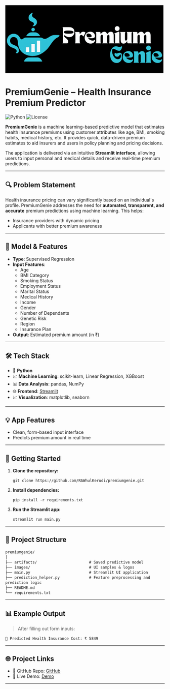 <img src="images/premiumgenie.png" alt="premiumgenie" />

# PremiumGenie – Health Insurance Premium Predictor

![Python](https://img.shields.io/badge/Python-3.8%2B-blue)
![License](https://img.shields.io/badge/License-MIT-green.svg)


**PremiumGenie** is a machine learning-based predictive model that estimates health insurance premiums using customer attributes like age, BMI, smoking habits, medical history, etc. It provides quick, data-driven premium estimates to aid insurers and users in policy planning and pricing decisions.

The application is delivered via an intuitive **Streamlit interface**, allowing users to input personal and medical details and receive real-time premium predictions.

---

## 🔍 Problem Statement

Health insurance pricing can vary significantly based on an individual's profile. PremiumGenie addresses the need for **automated, transparent, and accurate** premium predictions using machine learning. This helps:
- Insurance providers with dynamic pricing
- Applicants with better premium awareness

---

## 🧠 Model & Features

- **Type**: Supervised Regression
- **Input Features**:
  - Age
  - BMI Category
  - Smoking Status
  - Employment Status
  - Marital Status
  - Medical History
  - Income
  - Gender
  - Number of Dependants
  - Genetic Risk
  - Region
  - Insurance Plan 
- **Output**: Estimated premium amount (in ₹)

---

## 🛠️ Tech Stack

- 🐍 **Python**
- 📈 **Machine Learning**: scikit-learn, Linear Regression, XGBoost
- 📊 **Data Analysis**: pandas, NumPy
- 🌐 **Frontend**: [Streamlit](https://streamlit.io)
- 📈 **Visualization**: matplotlib, seaborn

---

## 💡 App Features

- Clean, form-based input interface
- Predicts premium amount in real time


---

## 🚀 Getting Started

1. **Clone the repository:**
    ```commandline
   git clone https://github.com/RAWhulKerudi/premiumgenie.git
   ```
2. **Install dependencies:**
    ```commandline
   pip install -r requirements.txt
   ```
3. **Run the Streamlit app:**
    ```commandline
   streamlit run main.py
   ```

---

## 📂 Project Structure

```
premiumgenie/
│
├── artifacts/                       # Saved predictive model
├── images/                          # UI samples & logos
├── main.py                          # Streamlit UI application
├── prediction_helper.py             # Feature preprocessing and prediction logic
├── README.md
└── requirements.txt
```

---

## 📊 Example Output

> After filling out form inputs:

```
🎯 Predicted Health Insurance Cost: ₹ 5849
```

---

## 🌐 Project Links

- 🔗 GitHub Repo: [GitHub](https://github.com/RAWhulKerudi/premiumgenie)
- 🚀 Live Demo: [Demo](https://premiumgenie-insurance-premium-predictor.streamlit.app/)

---

